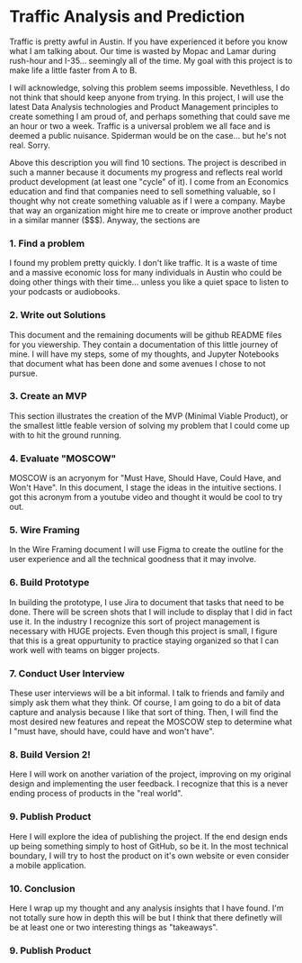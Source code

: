 # Traffic Analysis and Prediction

Traffic is pretty awful in Austin. If you have experienced it before you know what I am talking about. Our time is wasted by Mopac and Lamar during rush-hour and I-35... seemingly all of the time. My goal with this project is to make life a little faster from A to B.

I will acknowledge, solving this problem seems impossible. Nevethless, I do not think that should keep anyone from trying. In this project, I will use the latest Data Analysis technologies and Product Management principles to create something I am proud of, and perhaps something that could save me an hour or two a week. Traffic is a universal problem we all face and is deemed a public nuisance. Spiderman would be on the case... but he's not real. Sorry.

Above this description you will find 10 sections. The project is described in such a manner because it documents my progress and reflects real world product development (at least one "cycle" of it). I come from an Economics education and find that companies need to sell something valuable, so I thought why not create something valuable as if I were a company. Maybe that way an organization might hire me to create or improve another product in a similar manner ($$$). Anyway, the sections are

### 1. Find a problem

I found my problem pretty quickly. I don't like traffic. It is a waste of time and a massive economic loss for many individuals in Austin who could be doing other things with their time... unless you like a quiet space to listen to your podcasts or audiobooks.

### 2. Write out Solutions

This document and the remaining documents will be github README files for you viewership. They contain a documentation of this little journey of mine. I will have my steps, some of my thoughts, and Jupyter Notebooks that document what has been done and some avenues I chose to not pursue.

### 3. Create an MVP

This section illustrates the creation of the MVP (Minimal Viable Product), or the smallest little feable version of solving my problem that I could come up with to hit the ground running.

### 4. Evaluate "MOSCOW"

MOSCOW is an acryonym for "Must Have, Should Have, Could Have, and Won't Have". In this document, I stage the ideas in the intuitive sections. I got this acronym from a youtube video and thought it would be cool to try out.

### 5. Wire Framing

In the Wire Framing document I will use Figma to create the outline for the user experience and all the technical goodness that it may involve.

### 6. Build Prototype

In building the prototype, I use Jira to document that tasks that need to be done. There will be screen shots that I will include to display that I did in fact use it. In the industry I recognize this sort of project management is necessary with HUGE projects. Even though this project is small, I figure that this is a great oppurtunity to practice staying organized so that I can work well with teams on bigger projects.

### 7. Conduct User Interview

These user interviews will be a bit informal. I talk to friends and family and simply ask them what they think. Of course, I am going to do a bit of data capture and analysis because I like that sort of thing. Then, I will find the most desired new features and repeat the MOSCOW step to determine what I "must have, should have, could have and won't have".

### 8. Build Version 2!

Here I will work on another variation of the project, improving on my original design and implementing the user feedback. I recognize that this is a never ending process of products in the "real world".

### 9. Publish Product

Here I will explore the idea of publishing the project. If the end design ends up being something simply to host of GitHub, so be it. In the most technical boundary, I will try to host the product on it's own website or even consider a mobile application.

### 10. Conclusion

Here I wrap up my thought and any analysis insights that I have found. I'm not totally sure how in depth this will be but I think that there definetly will be at least one or two interesting things as "takeaways".

### 9. Publish Product

